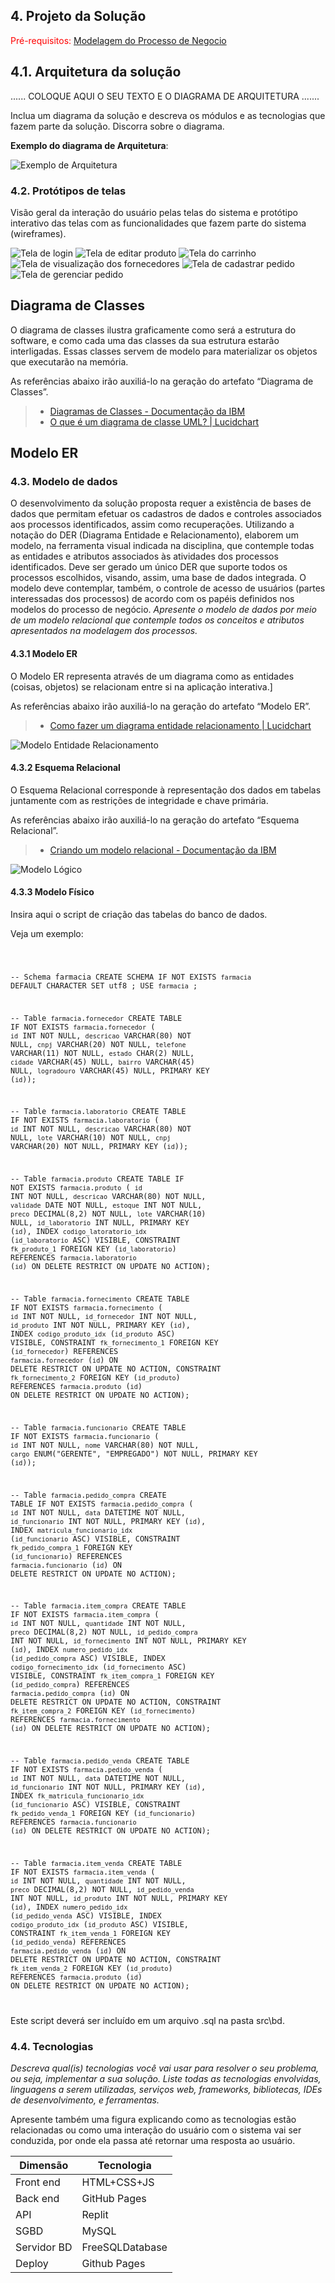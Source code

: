 ## 4. Projeto da Solução

<span style="color:red">Pré-requisitos: <a href="3-Modelagem-Processos-Negócio.md"> Modelagem do Processo de Negocio</a></span>

## 4.1. Arquitetura da solução


......  COLOQUE AQUI O SEU TEXTO E O DIAGRAMA DE ARQUITETURA .......

 Inclua um diagrama da solução e descreva os módulos e as tecnologias
 que fazem parte da solução. Discorra sobre o diagrama.
 
 **Exemplo do diagrama de Arquitetura**:
 
 ![Exemplo de Arquitetura](./images/arquitetura.png)
 

### 4.2. Protótipos de telas

Visão geral da interação do usuário pelas telas do sistema e protótipo interativo das telas com as funcionalidades que fazem parte do sistema (wireframes).

![Tela de login](images/login.png)
![Tela de editar produto](images/editar.png)
![Tela do carrinho](images/carrinho.png)
![Tela de visualização dos fornecedores](images/fornecedores.png)
![Tela de cadastrar pedido](images/cadastro-pedido.png)
![Tela de gerenciar pedido](images/gerenciar-pedido.png)


## Diagrama de Classes

O diagrama de classes ilustra graficamente como será a estrutura do software, e como cada uma das classes da sua estrutura estarão interligadas. Essas classes servem de modelo para materializar os objetos que executarão na memória.

As referências abaixo irão auxiliá-lo na geração do artefato “Diagrama de Classes”.

> - [Diagramas de Classes - Documentação da IBM](https://www.ibm.com/docs/pt-br/rational-soft-arch/9.6.1?topic=diagrams-class)
> - [O que é um diagrama de classe UML? | Lucidchart](https://www.lucidchart.com/pages/pt/o-que-e-diagrama-de-classe-uml)

## Modelo ER

### 4.3. Modelo de dados

O desenvolvimento da solução proposta requer a existência de bases de dados que permitam efetuar os cadastros de dados e controles associados aos processos identificados, assim como recuperações.
Utilizando a notação do DER (Diagrama Entidade e Relacionamento), elaborem um modelo, na ferramenta visual indicada na disciplina, que contemple todas as entidades e atributos associados às atividades dos processos identificados. Deve ser gerado um único DER que suporte todos os processos escolhidos, visando, assim, uma base de dados integrada. O modelo deve contemplar, também, o controle de acesso de usuários (partes interessadas dos processos) de acordo com os papéis definidos nos modelos do processo de negócio.
_Apresente o modelo de dados por meio de um modelo relacional que contemple todos os conceitos e atributos apresentados na modelagem dos processos._

#### 4.3.1 Modelo ER

O Modelo ER representa através de um diagrama como as entidades (coisas, objetos) se relacionam entre si na aplicação interativa.]

As referências abaixo irão auxiliá-lo na geração do artefato “Modelo ER”.

> - [Como fazer um diagrama entidade relacionamento | Lucidchart](https://www.lucidchart.com/pages/pt/como-fazer-um-diagrama-entidade-relacionamento)

 ![Modelo Entidade Relacionamento](./images/modelo-er.png)

#### 4.3.2 Esquema Relacional

O Esquema Relacional corresponde à representação dos dados em tabelas juntamente com as restrições de integridade e chave primária.
 
As referências abaixo irão auxiliá-lo na geração do artefato “Esquema Relacional”.

> - [Criando um modelo relacional - Documentação da IBM](https://www.ibm.com/docs/pt-br/cognos-analytics/10.2.2?topic=designer-creating-relational-model)

![Modelo Lógico](./images/modelo-relacional.png)

#### 4.3.3 Modelo Físico

Insira aqui o script de criação das tabelas do banco de dados.

Veja um exemplo:

<code>

-- Schema farmacia
CREATE SCHEMA IF NOT EXISTS `farmacia` DEFAULT CHARACTER SET utf8 ;
USE `farmacia` ;

-- Table `farmacia`.`fornecedor`
CREATE TABLE IF NOT EXISTS `farmacia`.`fornecedor` (
  `id` INT NOT NULL,
  `descricao` VARCHAR(80) NOT NULL,
  `cnpj` VARCHAR(20) NOT NULL,
  `telefone` VARCHAR(11) NOT NULL,
  `estado` CHAR(2) NULL,
  `cidade` VARCHAR(45) NULL,
  `bairro` VARCHAR(45) NULL,
  `logradouro` VARCHAR(45) NULL,
  PRIMARY KEY (`id`));

-- Table `farmacia`.`laboratorio`
CREATE TABLE IF NOT EXISTS `farmacia`.`laboratorio` (
  `id` INT NOT NULL,
  `descricao` VARCHAR(80) NOT NULL,
  `lote` VARCHAR(10) NOT NULL,
  `cnpj` VARCHAR(20) NOT NULL,
  PRIMARY KEY (`id`));

-- Table `farmacia`.`produto`
CREATE TABLE IF NOT EXISTS `farmacia`.`produto` (
  `id` INT NOT NULL,
  `descricao` VARCHAR(80) NOT NULL,
  `validade` DATE NOT NULL,
  `estoque` INT NOT NULL,
  `preco` DECIMAL(8,2) NOT NULL,
  `lote` VARCHAR(10) NULL,
  `id_laboratorio` INT NULL,
  PRIMARY KEY (`id`),
  INDEX `codigo_latoratorio_idx` (`id_laboratorio` ASC) VISIBLE,
  CONSTRAINT `fk_produto_1`
    FOREIGN KEY (`id_laboratorio`)
    REFERENCES `farmacia`.`laboratorio` (`id`)
    ON DELETE RESTRICT
    ON UPDATE NO ACTION);

-- Table `farmacia`.`fornecimento`
CREATE TABLE IF NOT EXISTS `farmacia`.`fornecimento` (
  `id` INT NOT NULL,
  `id_fornecedor` INT NOT NULL,
  `id_produto` INT NOT NULL,
  PRIMARY KEY (`id`),
  INDEX `codigo_produto_idx` (`id_produto` ASC) VISIBLE,
  CONSTRAINT `fk_fornecimento_1`
    FOREIGN KEY (`id_fornecedor`)
    REFERENCES `farmacia`.`fornecedor` (`id`)
    ON DELETE RESTRICT
    ON UPDATE NO ACTION,
  CONSTRAINT `fk_fornecimento_2`
    FOREIGN KEY (`id_produto`)
    REFERENCES `farmacia`.`produto` (`id`)
    ON DELETE RESTRICT
    ON UPDATE NO ACTION);

-- Table `farmacia`.`funcionario`
CREATE TABLE IF NOT EXISTS `farmacia`.`funcionario` (
  `id` INT NOT NULL,
  `nome` VARCHAR(80) NOT NULL,
  `cargo` ENUM("GERENTE", "EMPREGADO") NOT NULL,
  PRIMARY KEY (`id`));

-- Table `farmacia`.`pedido_compra`
CREATE TABLE IF NOT EXISTS `farmacia`.`pedido_compra` (
  `id` INT NOT NULL,
  `data` DATETIME NOT NULL,
  `id_funcionario` INT NOT NULL,
  PRIMARY KEY (`id`),
  INDEX `matricula_funcionario_idx` (`id_funcionario` ASC) VISIBLE,
  CONSTRAINT `fk_pedido_compra_1`
    FOREIGN KEY (`id_funcionario`)
    REFERENCES `farmacia`.`funcionario` (`id`)
    ON DELETE RESTRICT
    ON UPDATE NO ACTION);

-- Table `farmacia`.`item_compra`
CREATE TABLE IF NOT EXISTS `farmacia`.`item_compra` (
  `id` INT NOT NULL,
  `quantidade` INT NOT NULL,
  `preco` DECIMAL(8,2) NOT NULL,
  `id_pedido_compra` INT NOT NULL,
  `id_fornecimento` INT NOT NULL,
  PRIMARY KEY (`id`),
  INDEX `numero_pedido_idx` (`id_pedido_compra` ASC) VISIBLE,
  INDEX `codigo_fornecimento_idx` (`id_fornecimento` ASC) VISIBLE,
  CONSTRAINT `fk_item_compra_1`
    FOREIGN KEY (`id_pedido_compra`)
    REFERENCES `farmacia`.`pedido_compra` (`id`)
    ON DELETE RESTRICT
    ON UPDATE NO ACTION,
  CONSTRAINT `fk_item_compra_2`
    FOREIGN KEY (`id_fornecimento`)
    REFERENCES `farmacia`.`fornecimento` (`id`)
    ON DELETE RESTRICT
    ON UPDATE NO ACTION);

-- Table `farmacia`.`pedido_venda`
CREATE TABLE IF NOT EXISTS `farmacia`.`pedido_venda` (
  `id` INT NOT NULL,
  `data` DATETIME NOT NULL,
  `id_funcionario` INT NOT NULL,
  PRIMARY KEY (`id`),
  INDEX `fk_matricula_funcionario_idx` (`id_funcionario` ASC) VISIBLE,
  CONSTRAINT `fk_pedido_venda_1`
    FOREIGN KEY (`id_funcionario`)
    REFERENCES `farmacia`.`funcionario` (`id`)
    ON DELETE RESTRICT
    ON UPDATE NO ACTION);

-- Table `farmacia`.`item_venda`
CREATE TABLE IF NOT EXISTS `farmacia`.`item_venda` (
  `id` INT NOT NULL,
  `quantidade` INT NOT NULL,
  `preco` DECIMAL(8,2) NOT NULL,
  `id_pedido_venda` INT NOT NULL,
  `id_produto` INT NOT NULL,
  PRIMARY KEY (`id`),
  INDEX `numero_pedido_idx` (`id_pedido_venda` ASC) VISIBLE,
  INDEX `codigo_produto_idx` (`id_produto` ASC) VISIBLE,
  CONSTRAINT `fk_item_venda_1`
    FOREIGN KEY (`id_pedido_venda`)
    REFERENCES `farmacia`.`pedido_venda` (`id`)
    ON DELETE RESTRICT
    ON UPDATE NO ACTION,
  CONSTRAINT `fk_item_venda_2`
    FOREIGN KEY (`id_produto`)
    REFERENCES `farmacia`.`produto` (`id`)
    ON DELETE RESTRICT
    ON UPDATE NO ACTION);

</code>

Este script deverá ser incluído em um arquivo .sql na pasta src\bd.


### 4.4. Tecnologias

_Descreva qual(is) tecnologias você vai usar para resolver o seu problema, ou seja, implementar a sua solução. Liste todas as tecnologias envolvidas, linguagens a serem utilizadas, serviços web, frameworks, bibliotecas, IDEs de desenvolvimento, e ferramentas._

Apresente também uma figura explicando como as tecnologias estão relacionadas ou como uma interação do usuário com o sistema vai ser conduzida, por onde ela passa até retornar uma resposta ao usuário.


| **Dimensão**   | **Tecnologia**  |
| ---            | ---             |
| Front end      | HTML+CSS+JS     |
| Back end       | GitHub Pages    |
| API            | Replit          |
| SGBD           | MySQL           |
| Servidor BD    | FreeSQLDatabase |
| Deploy         | Github Pages    |
